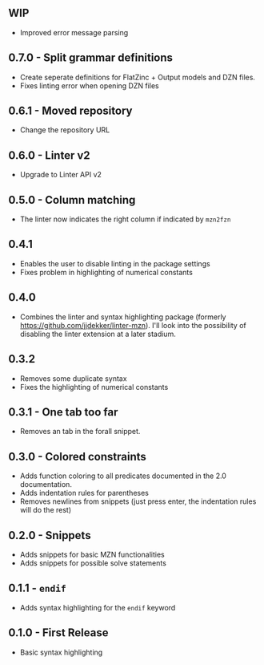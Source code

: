 ## WIP
- Improved error message parsing

## 0.7.0 - Split grammar definitions
- Create seperate definitions for FlatZinc + Output models and DZN files.
- Fixes linting error when opening DZN files

## 0.6.1 - Moved repository
- Change the repository URL

## 0.6.0 - Linter v2
- Upgrade to Linter API v2

## 0.5.0 - Column matching
- The linter now indicates the right column if indicated by `mzn2fzn`

## 0.4.1
- Enables the user to disable linting in the package settings
- Fixes problem in highlighting of numerical constants

## 0.4.0
- Combines the linter and syntax highlighting package (formerly https://github.com/jjdekker/linter-mzn). I'll look into the possibility of disabling the linter extension at a later stadium.

## 0.3.2
- Removes some duplicate syntax
- Fixes the highlighting of numerical constants

## 0.3.1 - One tab too far
- Removes an tab in the forall snippet.

## 0.3.0 - Colored constraints
- Adds function coloring to all predicates documented in the 2.0 documentation.
- Adds indentation rules for parentheses
- Removes newlines from snippets (just press enter, the indentation rules will do the rest)

## 0.2.0 - Snippets
- Adds snippets for basic MZN functionalities
- Adds snippets for possible solve statements

## 0.1.1 - `endif`
- Adds syntax highlighting for the `endif` keyword

## 0.1.0 - First Release
- Basic syntax highlighting
